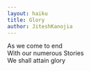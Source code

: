 ```yaml
---
layout: haiku
title: Glory
author: JiteshKanojia
---
```


As we come to end<br>
With our numerous Stories<br>
We shall attain glory<br>